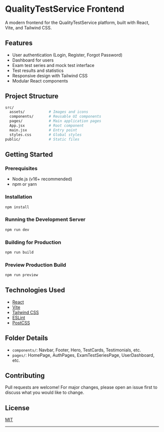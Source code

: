 # QualityTestService Frontend

A modern frontend for the QualityTestService platform, built with React, Vite, and Tailwind CSS.

## Features

- User authentication (Login, Register, Forgot Password)
- Dashboard for users
- Exam test series and mock test interface
- Test results and statistics
- Responsive design with Tailwind CSS
- Modular React components

## Project Structure

```bash
src/
  assets/           # Images and icons
  components/       # Reusable UI components
  pages/            # Main application pages
  App.jsx           # Root component
  main.jsx          # Entry point
  styles.css        # Global styles
public/             # Static files
```

## Getting Started

### Prerequisites

- Node.js (v16+ recommended)
- npm or yarn

### Installation

```bash
npm install
```

### Running the Development Server

```bash
npm run dev
```

### Building for Production

```bash
npm run build
```

### Preview Production Build

```bash
npm run preview
```

## Technologies Used

- [React](https://react.dev/)
- [Vite](https://vitejs.dev/)
- [Tailwind CSS](https://tailwindcss.com/)
- [ESLint](https://eslint.org/)
- [PostCSS](https://postcss.org/)

## Folder Details

- `components/`: Navbar, Footer, Hero, TestCards, Testimonials, etc.
- `pages/`: HomePage, AuthPages, ExamTestSeriesPage, UserDashboard, etc.

## Contributing

Pull requests are welcome! For major changes, please open an issue first to discuss what you would like to change.

## License

[MIT](LICENSE)

---
